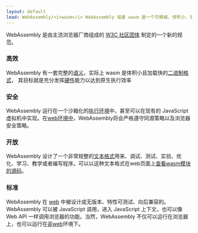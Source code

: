 ```yaml
---
layout: default
lead: WebAssembly/<i>wasm</i> WebAssembly 或者 wasm 是一个可移植、体积小、加载快并且兼容 Web 的全新格式
---
```


<div class="flash flash-warn">
  WebAssembly 是由主流浏览器厂商组成的 <a href="https://www.w3.org/community/webassembly/">W3C 社区团体</a> 制定的一个新的规范。
</div>
<div class="row">
  <div class="bubble col-xs-12 col-md-6">
    <h3>高效</h3>
    <p>WebAssembly 有一套完整的<a href="/docs/semantics/">语义</a>，实际上 wasm 是体积小且加载快的<a href="/docs/binary-encoding/">二进制格式</a>， 其目标就是充分发挥<a href="/docs/portability/#assumptions-for-efficient-execution">硬件</a>能力以达到原生执行效率</p>
  </div>

  <div class="bubble col-xs-12 col-md-6">
    <h3>安全</h3>
    <p>
    WebAssembly 运行在一个沙箱化的<a href="/docs/semantics/#linear-memory">执行环境</a>中，甚至可以在现有的 JavaScript 虚拟机中实现。在<a href="/docs/web/">web环境中</a>，WebAssembly将会严格遵守同源策略以及浏览器安全策略。
    </p>
  </div>

</div>
<div class="row">
  <div class="bubble col-xs-12 col-md-6">
    <h3>开放</h3>
    <p>WebAssembly 设计了一个非常规整的<a href="/docs/text-format/">文本格式</a>用来、调试、测试、实验、优化、学习、教学或者编写程序。可以以这种文本格式在web页面上<a href="/docs/faq/#will-webassembly-support-view-source-on-the-web">查看wasm模块的源码</a>。</p>
  </div>
  <div class="bubble col-xs-12 col-md-6">
    <h3>标准</h3>
    <p>
      WebAssembly 在 <a href="/docs/web/">web</a> 中被设计成无版本、特性可测试、向后兼容的。WebAssembly 可以被 JavaScript 调用，进入 JavaScript 上下文，也可以像 Web API 一样调用浏览器的功能。当然，WebAssembly 不仅可以运行在浏览器上，也可以运行在<a href="/docs/non-web/">非web</a>环境下。
    </p>
  </div>
</div>